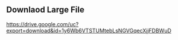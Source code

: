 ## Downlaod Large File
https://drive.google.com/uc?export=download&id=1y6Wb6VTSTUMtebLsNGVGqecXjjFDBWuD
